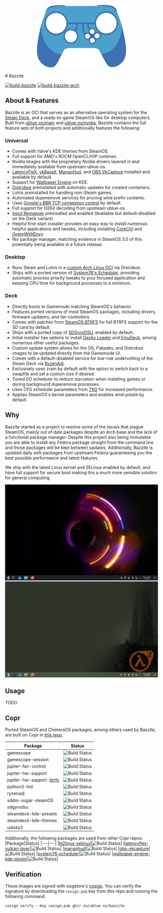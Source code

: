 <p align="center">
  <img src="/repo_content/logo.png?raw=true" alt="Bazzite"/>
</p>
# Bazzite

[![build-bazzite](https://github.com/ublue-os/bazzite/actions/workflows/build.yml/badge.svg)](https://github.com/ublue-os/bazzite/actions/workflows/build.yml)
[![build-bazzite-arch](https://github.com/ublue-os/bazzite-arch/actions/workflows/build.yml/badge.svg)](https://github.com/ublue-os/bazzite-arch/actions/workflows/build.yml)

## About & Features

Bazzite is an OCI that serves as an alternative operating system for the [Steam Deck](https://www.steamdeck.com/), and a ready-to-game SteamOS-like for desktop computers. Built from [ublue-os/main](https://github.com/ublue-os/main) and [ublue-os/nvidia](https://github.com/ublue-os/nvidia), Bazzite contains the full feature sets of both projects and additionally features the following:

### Universal
- Comes with Valve's KDE themes from SteamOS.
- Full support for AMD's ROCM OpenCL/HIP runtimes.
- Nvidia images with the proprietary Nvidia drivers layered in and immediately available from upstream ublue-os.
- [LatencyFleX](https://github.com/ishitatsuyuki/LatencyFleX), [vkBasalt](https://github.com/DadSchoorse/vkBasalt), [MangoHud](https://github.com/flightlessmango/MangoHud), and [OBS VkCapture](https://github.com/nowrep/obs-vkcapture) installed and available by default.
- Support for [Wallpaper Engine](https://www.wallpaperengine.io/en) on KDE.
- [Distrobox](https://github.com/89luca89/distrobox) preinstalled with automatic updates for created containers.
- Lutris preinstalled for handling non-Steam games.
- Automated duperemove services for pruning wine prefix contents.
- Uses [Google's BBR TCP congestion control](https://github.com/google/bbr) by default.
- Full support for H264 decoding from upstream ublue-os.
- [Input Remapper](https://github.com/sezanzeb/input-remapper) preinsalled and enabled (Available but default-disabled on the Deck variant)
- Helpful first-start installer provides an easy way to install numerous helpful applications and tweaks, including installing [CoreCtrl](https://gitlab.com/corectrl/corectrl) and [GreenWithEnvy](https://gitlab.com/leinardi/gwe).
- Nix package manager, matching evidence in SteamOS 3.5 of this potentially being available in a future release.

### Desktop
- Runs Steam and Lutris in a [custom Arch Linux OCI](https://github.com/ublue-os/bazzite-arch/) via Distrobox.
- Ships with a ported version of [System76's Scheduler](https://github.com/pop-os/system76-scheduler), providing automatic process priority tweaks to your focused application and keeping CPU time for background processes to a minimum.

### Deck
- Directly boots to Gamemode matching SteamOS's behavior
- Features ported versions of most SteamOS packages, including drivers, firmware updaters, and fan controllers.
- Comes with patches from [SteamOS BTRFS](https://gitlab.com/popsulfr/steamos-btrfs) for full BTRFS support for the SD card by default.
- Ships with a ported copy of [SDGyroDSU](https://github.com/kmicki/SteamDeckGyroDSU), enabled by default.
- Initial installer has options to install [Decky Loader](https://github.com/SteamDeckHomebrew/decky-loader) and [EmuDeck](https://www.emudeck.com/), among numerous other useful packages.
- Custom update system allows for the OS, Flatpaks, and Distrobox images to be updated directly from the Gamemode UI.
- Comes with a default-disabled service for low-risk undervolting of the Steam Deck via [RyzenAdj](https://github.com/FlyGoat/RyzenAdj).
- Exclusively uses zram by default with the option to switch back to a swapfile and set a custom size if desired.
- Tuned I/O scheduler to reduce starvation when installing games or during background duperemove processes.
- Uses CFS scheduler parameters from [TKG](https://github.com/Frogging-Family/linux-tkg) for increased performance.
- Applies SteamOS's kernel parameters and enables amd-pstate by default.

## Why
Bazzite started as a project to resolve some of the issues that plague SteamOS, mainly out of date packages despite an Arch base and the lack of a functional package manager.
Despite this project also being immutable you are able to install any Fedora package straight from the command line and those packages will be kept between updates. Additionally, Bazzite is updated daily with packages from upstream Fedora guaranteeing you the best possible performance and latest features.

We ship with the latest Linux kernel and SELinux enabled by default, and have full support for secure boot making this a much more sensible solution for general computing.

![Default Theme](/repo_content/desktop1.png?raw=true "Default Theme")
![VGUI2 Theme](/repo_content/desktop2.png?raw=true "VGUI2 Theme")

## Usage

TODO
  
## Copr

Ported SteamOS and ChimeraOS packages, among others used by Bazzite, are built on Copr in [this repo](https://copr.fedorainfracloud.org/coprs/kylegospo/bazzite/).

|Package|Status|
|---|---|
|gamescope|![Build Status](https://copr.fedorainfracloud.org/coprs/kylegospo/bazzite/package/gamescope/status_image/last_build.png?)|
|gamescope-session|![Build Status](https://copr.fedorainfracloud.org/coprs/kylegospo/bazzite/package/gamescope-session/status_image/last_build.png?)|
|jupiter-fan-control|![Build Status](https://copr.fedorainfracloud.org/coprs/kylegospo/bazzite/package/jupiter-fan-control/status_image/last_build.png?)|
|jupiter-hw-support|![Build Status](https://copr.fedorainfracloud.org/coprs/kylegospo/bazzite/package/jupiter-hw-support/status_image/last_build.png?)|
|jupiter-hw-support-[btrfs](https://gitlab.com/popsulfr/steamos-btrfs)|![Build Status](https://copr.fedorainfracloud.org/coprs/kylegospo/bazzite/package/jupiter-hw-support-btrfs/status_image/last_build.png?)|
|python3-hid|![Build Status](https://copr.fedorainfracloud.org/coprs/kylegospo/bazzite/package/python3-hid/status_image/last_build.png?)|
|ryzenadj|![Build Status](https://copr.fedorainfracloud.org/coprs/kylegospo/bazzite/package/ryzenadj/status_image/last_build.png?)|
|sddm-sugar-steamOS|![Build Status](https://copr.fedorainfracloud.org/coprs/kylegospo/bazzite/package/sddm-sugar-steamOS/status_image/last_build.png?)|
|sdgyrodsu|![Build Status](https://copr.fedorainfracloud.org/coprs/kylegospo/bazzite/package/sdgyrodsu/status_image/last_build.png?)|
|steamdeck-kde-presets|![Build Status](https://copr.fedorainfracloud.org/coprs/kylegospo/bazzite/package/steamdeck-kde-presets/status_image/last_build.png?)|
|steamdeck-kde-themes|![Build Status](https://copr.fedorainfracloud.org/coprs/kylegospo/bazzite/package/steamdeck-kde-themes/status_image/last_build.png?)|
|udisks2|![Build Status](https://copr.fedorainfracloud.org/coprs/kylegospo/bazzite/package/udisks2/status_image/last_build.png?)|

Additionally, the following packages are used from other Copr repos:
|Package|Status|
|---|---|
|[hl2linux-selinux](https://copr.fedorainfracloud.org/coprs/kylegospo/hl2linux-selinux/)|![Build Status](https://copr.fedorainfracloud.org/coprs/kylegospo/hl2linux-selinux/package/hl2linux-selinux/status_image/last_build.png?)|
|[latencyflex-vulkan-layer](https://copr.fedorainfracloud.org/coprs/kylegospo/LatencyFleX/)|![Build Status](https://copr.fedorainfracloud.org/coprs/kylegospo/LatencyFleX/package/latencyflex-vulkan-layer/status_image/last_build.png?)|
|[mangohud](https://copr.fedorainfracloud.org/coprs/kylegospo/mangohud/)|![Build Status](https://copr.fedorainfracloud.org/coprs/kylegospo/mangohud/package/mangohud/status_image/last_build.png?)|
|[obs-vkcapture](https://copr.fedorainfracloud.org/coprs/kylegospo/obs-vkcapture/)|![Build Status](https://copr.fedorainfracloud.org/coprs/kylegospo/obs-vkcapture/package/obs-vkcapture/status_image/last_build.png?)|
|[system76-scheduler](https://copr.fedorainfracloud.org/coprs/kylegospo/system76-scheduler/)|![Build Status](https://copr.fedorainfracloud.org/coprs/kylegospo/system76-scheduler/package/system76-scheduler/status_image/last_build.png?)|
|[wallpaper-engine-kde-plugin](https://copr.fedorainfracloud.org/coprs/kylegospo/wallpaper-engine-kde-plugin/)|![Build Status](https://copr.fedorainfracloud.org/coprs/kylegospo/wallpaper-engine-kde-plugin/package/wallpaper-engine-kde-plugin/status_image/last_build.png?)|

## Verification

These images are signed with sisgstore's [cosign](https://docs.sigstore.dev/cosign/overview/). You can verify the signature by downloading the `cosign.pub` key from this repo and running the following command:

    cosign verify --key cosign.pub ghcr.io/ublue-os/bazzite
